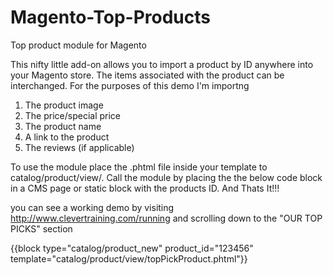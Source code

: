 # Magento-Top-Products
Top product module for Magento

This nifty little add-on allows you to import a product by ID anywhere into your Magento store. The items associated with the product can be interchanged.  For the purposes of this demo I'm importng 

1. The product image
2. The price/special price
3. The product name
4. A link to the product
5. The reviews (if applicable)


To use the module place the .phtml file inside your template to catalog/product/view/.  Call the module by placing the the below code block in a CMS page or static block with the products ID.  And Thats It!!!

you can see a working demo by visiting http://www.clevertraining.com/running and scrolling down to the "OUR TOP PICKS" section


 {{block type="catalog/product_new" product_id="123456"
                    template="catalog/product/view/topPickProduct.phtml"}}

